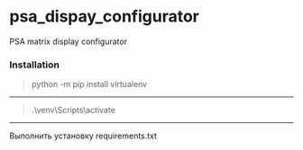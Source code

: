 # psa_dispay_configurator
PSA matrix display configurator

### Installation

>python -m pip install virtualenv
***
>.\venv\Scripts\activate
***
Выполнить установку requirements.txt
